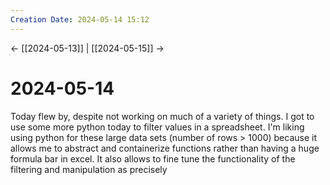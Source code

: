 ```yaml
---
Creation Date: 2024-05-14 15:12
---
```


<- [[2024-05-13]] | [[2024-05-15]]  ->

# 2024-05-14
Today flew by, despite not working on much of a variety of things.  I got to use some more python today to filter values in a spreadsheet. I'm liking using python for these large data sets (number of rows > 1000) because it allows me to abstract and containerize functions rather than having a huge formula bar in excel. It also allows to fine tune the functionality of the filtering and manipulation as precisely 